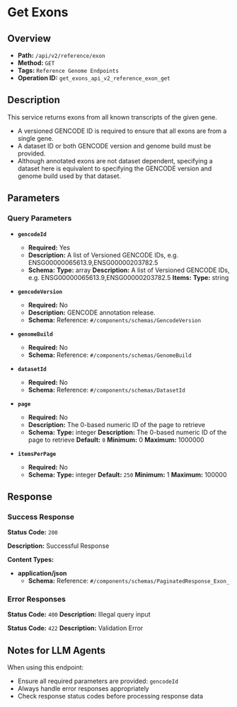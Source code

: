 # Get Exons

## Overview
- **Path:** `/api/v2/reference/exon`
- **Method:** `GET`
- **Tags:** `Reference Genome Endpoints`
- **Operation ID:** `get_exons_api_v2_reference_exon_get`

## Description
This service returns exons from all known transcripts of the given gene.
 - A versioned GENCODE ID is required to ensure that all exons are from a single gene.
 - A dataset ID or both GENCODE version and genome build must be provided.
 - Although annotated exons are not dataset dependent,
specifying a dataset here is equivalent to specifying the GENCODE version and genome build used by that dataset.

## Parameters

### Query Parameters

- **`gencodeId`**
  - **Required:** Yes
  - **Description:** A list of Versioned GENCODE IDs, e.g. ENSG00000065613.9,ENSG00000203782.5
  - **Schema:** **Type:** array
**Description:** A list of Versioned GENCODE IDs, e.g. ENSG00000065613.9,ENSG00000203782.5
**Items:** **Type:** string

- **`gencodeVersion`**
  - **Required:** No
  - **Description:** GENCODE annotation release.
  - **Schema:** Reference: `#/components/schemas/GencodeVersion`

- **`genomeBuild`**
  - **Required:** No
  - **Schema:** Reference: `#/components/schemas/GenomeBuild`

- **`datasetId`**
  - **Required:** No
  - **Schema:** Reference: `#/components/schemas/DatasetId`

- **`page`**
  - **Required:** No
  - **Description:** The 0-based numeric ID of the page to retrieve
  - **Schema:** **Type:** integer
**Description:** The 0-based numeric ID of the page to retrieve
**Default:** `0`
**Minimum:** 0
**Maximum:** 1000000

- **`itemsPerPage`**
  - **Required:** No
  - **Schema:** **Type:** integer
**Default:** `250`
**Minimum:** 1
**Maximum:** 100000

## Response

### Success Response
**Status Code:** `200`

**Description:** Successful Response

**Content Types:**
- **application/json**
  - **Schema:** Reference: `#/components/schemas/PaginatedResponse_Exon_`

### Error Responses

**Status Code:** `400`
**Description:** Illegal query input

**Status Code:** `422`
**Description:** Validation Error

## Notes for LLM Agents

When using this endpoint:
- Ensure all required parameters are provided: `gencodeId`
- Always handle error responses appropriately
- Check response status codes before processing response data
